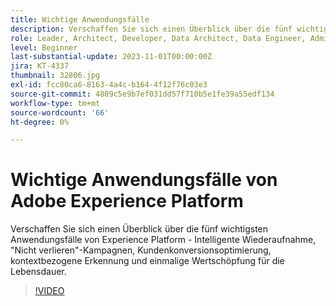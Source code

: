 ```yaml
---
title: Wichtige Anwendungsfälle
description: Verschaffen Sie sich einen Überblick über die fünf wichtigsten Anwendungsfälle von Experience Platform&mdash;Intelligente Wiederaufnahme, Keine Kampagnen verlieren, Kundenkonversionsoptimierung, kontextbezogene Erkennung und einmalige Wertsteigerung auf Lebenszeitwert.
role: Leader, Architect, Developer, Data Architect, Data Engineer, Admin, User
level: Beginner
last-substantial-update: 2023-11-01T00:00:00Z
jira: KT-4337
thumbnail: 32806.jpg
exl-id: fcc80ca6-8163-4a4c-b164-4f12f76c03e3
source-git-commit: 4809c5e9b7ef031dd57f710b5e1fe39a55edf134
workflow-type: tm+mt
source-wordcount: '66'
ht-degree: 0%

---
```


# Wichtige Anwendungsfälle von Adobe Experience Platform

Verschaffen Sie sich einen Überblick über die fünf wichtigsten Anwendungsfälle von Experience Platform - Intelligente Wiederaufnahme, &quot;Nicht verlieren&quot;-Kampagnen, Kundenkonversionsoptimierung, kontextbezogene Erkennung und einmalige Wertschöpfung für die Lebensdauer.

>[!VIDEO](https://video.tv.adobe.com/v/32806?learn=on)

